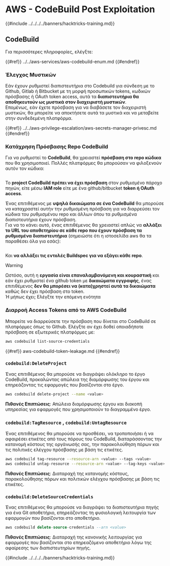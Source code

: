 # AWS - CodeBuild Post Exploitation

{{#include ../../../../banners/hacktricks-training.md}}

## CodeBuild

Για περισσότερες πληροφορίες, ελέγξτε:

{{#ref}}
../../aws-services/aws-codebuild-enum.md
{{#endref}}

### Έλεγχος Μυστικών

Εάν έχουν ρυθμιστεί διαπιστευτήρια στο Codebuild για σύνδεση με το Github, Gitlab ή Bitbucket με τη μορφή προσωπικών tokens, κωδικών πρόσβασης ή OAuth token access, αυτά τα **διαπιστευτήρια θα αποθηκευτούν ως μυστικά στον διαχειριστή μυστικών**.\
Επομένως, εάν έχετε πρόσβαση για να διαβάσετε τον διαχειριστή μυστικών, θα μπορείτε να αποκτήσετε αυτά τα μυστικά και να μεταβείτε στην συνδεδεμένη πλατφόρμα.

{{#ref}}
../../aws-privilege-escalation/aws-secrets-manager-privesc.md
{{#endref}}

### Κατάχρηση Πρόσβασης Repo CodeBuild

Για να ρυθμιστεί το **CodeBuild**, θα χρειαστεί **πρόσβαση στο repo κώδικα** που θα χρησιμοποιεί. Πολλές πλατφόρμες θα μπορούσαν να φιλοξενούν αυτόν τον κώδικα:

<figure><img src="../../../../images/image (96).png" alt=""><figcaption></figcaption></figure>

Το **project CodeBuild πρέπει να έχει πρόσβαση** στον ρυθμισμένο πάροχο πηγών, είτε μέσω **IAM role** είτε με ένα github/bitbucket **token ή OAuth access**.

Ένας επιτιθέμενος με **υψηλά δικαιώματα σε ένα CodeBuild** θα μπορούσε να καταχραστεί αυτήν την ρυθμισμένη πρόσβαση για να διαρρεύσει τον κώδικα του ρυθμισμένου repo και άλλων όπου τα ρυθμισμένα διαπιστευτήρια έχουν πρόσβαση.\
Για να το κάνει αυτό, ένας επιτιθέμενος θα χρειαστεί απλώς να **αλλάξει το URL του αποθετηρίου σε κάθε repo που έχουν πρόσβαση τα ρυθμισμένα διαπιστευτήρια** (σημειώστε ότι η ιστοσελίδα aws θα τα παραθέσει όλα για εσάς):

<figure><img src="../../../../images/image (107).png" alt=""><figcaption></figcaption></figure>

Και **να αλλάξει τις εντολές Buildspec για να εξάγει κάθε repo**.

> [!WARNING]
> Ωστόσο, αυτή η **εργασία είναι επαναλαμβανόμενη και κουραστική** και εάν έχει ρυθμιστεί ένα github token με **δικαιώματα εγγραφής**, ένας επιτιθέμενος **δεν θα μπορέσει να (κατα)χρηστεί αυτά τα δικαιώματα** καθώς δεν έχει πρόσβαση στο token.\
> Ή μήπως έχει; Ελέγξτε την επόμενη ενότητα

### Διαρροή Access Tokens από το AWS CodeBuild

Μπορείτε να διαρρεύσετε την πρόσβαση που δίνεται στο CodeBuild σε πλατφόρμες όπως το Github. Ελέγξτε αν έχει δοθεί οποιαδήποτε πρόσβαση σε εξωτερικές πλατφόρμες με:
```bash
aws codebuild list-source-credentials
```
{{#ref}}
aws-codebuild-token-leakage.md
{{#endref}}

### `codebuild:DeleteProject`

Ένας επιτιθέμενος θα μπορούσε να διαγράψει ολόκληρο το έργο CodeBuild, προκαλώντας απώλεια της διαμόρφωσης του έργου και επηρεάζοντας τις εφαρμογές που βασίζονται στο έργο.
```bash
aws codebuild delete-project --name <value>
```
**Πιθανές Επιπτώσεις**: Απώλεια διαμόρφωσης έργου και διακοπή υπηρεσίας για εφαρμογές που χρησιμοποιούν το διαγραμμένο έργο.

### `codebuild:TagResource` , `codebuild:UntagResource`

Ένας επιτιθέμενος θα μπορούσε να προσθέσει, να τροποποιήσει ή να αφαιρέσει ετικέτες από τους πόρους του CodeBuild, διαταράσσοντας την κατανομή κόστους της οργάνωσής σας, την παρακολούθηση πόρων και τις πολιτικές ελέγχου πρόσβασης με βάση τις ετικέτες.
```bash
aws codebuild tag-resource --resource-arn <value> --tags <value>
aws codebuild untag-resource --resource-arn <value> --tag-keys <value>
```
**Πιθανές Επιπτώσεις**: Διαταραχή της κατανομής κόστους, παρακολούθησης πόρων και πολιτικών ελέγχου πρόσβασης με βάση τις ετικέτες.

### `codebuild:DeleteSourceCredentials`

Ένας επιτιθέμενος θα μπορούσε να διαγράψει τα διαπιστευτήρια πηγής για ένα Git αποθετήριο, επηρεάζοντας τη φυσιολογική λειτουργία των εφαρμογών που βασίζονται στο αποθετήριο.
```sql
aws codebuild delete-source-credentials --arn <value>
```
**Πιθανές Επιπτώσεις**: Διαταραχή της κανονικής λειτουργίας για εφαρμογές που βασίζονται στο επηρεαζόμενο αποθετήριο λόγω της αφαίρεσης των διαπιστευτηρίων πηγής.

{{#include ../../../../banners/hacktricks-training.md}}
